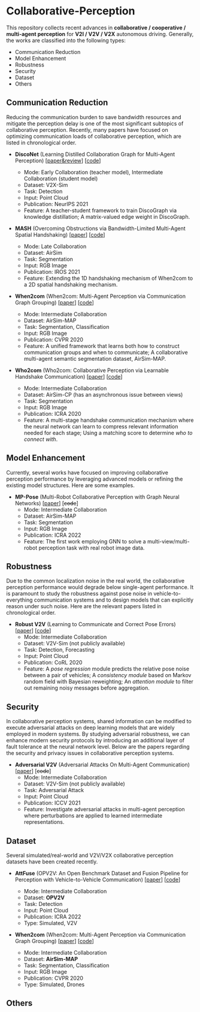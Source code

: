 # Collaborative-Perception

This repository collects recent advances in **collaborative / cooperative / multi-agent perception** for **V2I / V2V / V2X** autonomous driving. 
Generally, the works are classified into the following types:
- Communication Reduction
- Model Enhancement
- Robustness
- Security
- Dataset
- Others

## Communication Reduction

Reducing the communication burden to save bandwidth resources and mitigate the perception delay is one of the most significant subtopics of collaborative perception.
Recently, many papers have focused on optimizing communication loads of collaborative perception, which are listed in chronological order.

- **DiscoNet** (Learning Distilled Collaboration Graph for Multi-Agent Perception) [[paper&review](https://openreview.net/forum?id=ZRcjSOmYraB)] [[code](https://github.com/ai4ce/DiscoNet)]
  - Mode: Early Collaboration (teacher model), Intermediate Collaboration (student model)
  - Dataset: V2X-Sim
  - Task: Detection
  - Input: Point Cloud
  - Publication: NeurIPS 2021
  - Feature: A teacher-student framework to train DiscoGraph via knowledge distillation; A matrix-valued edge weight in DiscoGraph.

- **MASH** (Overcoming Obstructions via Bandwidth-Limited Multi-Agent Spatial Handshaking) [[paper](https://arxiv.org/abs/2107.00771)] [[code](https://github.com/yifanlu0227/CoAlign)]
  - Mode: Late Collaboration
  - Dataset: AirSim
  - Task: Segmentation
  - Input: RGB Image
  - Publication: IROS 2021
  - Feature: Extending the 1D handshaking mechanism of When2com to a 2D spatial handshaking mechanism.

- **When2com** (When2com: Multi-Agent Perception via Communication Graph Grouping) [[paper](https://arxiv.org/abs/2006.00176)] [[code](https://github.com/GT-RIPL/MultiAgentPerception)]
  - Mode: Intermediate Collaboration
  - Dataset: AirSim-MAP
  - Task: Segmentation, Classification
  - Input: RGB Image
  - Publication: CVPR 2020
  - Feature: A unified framework that learns both how to construct communication groups and when to communicate; A collaborative multi-agent semantic segmentation dataset, AirSim-MAP.

- **Who2com** (Who2com: Collaborative Perception via Learnable Handshake Communication) [[paper](https://arxiv.org/abs/2003.09575)] [[code](https://github.com/GT-RIPL/MultiAgentPerception)]
  - Mode: Intermediate Collaboration
  - Dataset: AirSim-CP (has an asynchronous issue between views)
  - Task: Segmentation
  - Input: RGB Image
  - Publication: ICRA 2020
  - Feature: A multi-stage handshake communication mechanism where the neural network can learn to compress relevant information needed for each stage; Using a matching score to determine _who to connect with_.

    

## Model Enhancement

Currently, several works have focused on improving collaborative perception performance by leveraging advanced models or refining the existing model structures. Here are some examples.

- **MP-Pose** (Multi-Robot Collaborative Perception with Graph Neural Networks) [[paper](https://arxiv.org/abs/2201.01760)] [~~code~~]
  - Mode: Intermediate Collaboration
  - Dataset: AirSim-MAP
  - Task: Segmentation
  - Input: RGB Image
  - Publication: ICRA 2022
  - Feature:  The first work employing GNN to solve a multi-view/multi-robot perception task with real robot image data.

## Robustness

Due to the common localization noise in the real world, the collaborative perception performance would degrade below single-agent performance. It is paramount to study the robustness against pose noise in vehicle-to-everything communication systems and to design models that can explicitly reason under such noise. Here are the relevant papers listed in chronological order.

- **Robust V2V** (Learning to Communicate and Correct Pose Errors) [[paper](https://arxiv.org/abs/2011.05289)] [[code](https://github.com/yifanlu0227/CoAlign)]
  - Mode: Intermediate Collaboration
  - Dataset: V2V-Sim (not publicly available)
  - Task: Detection, Forecasting
  - Input: Point Cloud
  - Publication: CoRL 2020
  - Feature: A _pose regression_ module predicts the relative pose noise between a pair of vehicles; A _consistency module_ based on Markov random field with Bayesian reweighting; An _attention module_ to filter out remaining noisy messages before aggregation. 

## Security

In collaborative perception systems, shared information can be modified to execute adversarial attacks on deep learning models that are widely employed in modern systems.
By studying adversarial robustness, we can enhance modern security protocols by introducing an additional layer of fault tolerance at the neural network level. Below are the papers regarding the security and privacy issues in collaborative perception systems.

- **Adversarial V2V** (Adversarial Attacks On Multi-Agent Communication) [[paper](https://arxiv.org/abs/2101.06560)] [~~code~~]
  - Mode: Intermediate Collaboration
  - Dataset: V2V-Sim (not publicly available)
  - Task: Adversarial Attack
  - Input: Point Cloud
  - Publication: ICCV 2021
  - Feature: Investigate adversarial attacks in multi-agent perception where perturbations are applied to learned intermediate representations.

## Dataset

Several simulated/real-world and V2V/V2X collaborative perception datasets have been created recently.

- **AttFuse** (OPV2V: An Open Benchmark Dataset and Fusion Pipeline for Perception with Vehicle-to-Vehicle Communication) [[paper](https://arxiv.org/abs/2109.07644)] [[code](https://github.com/DerrickXuNu/OpenCOOD)]
  - Mode: Intermediate Collaboration
  - Dataset: **OPV2V**
  - Task: Detection
  - Input: Point Cloud
  - Publication: ICRA 2022
  - Type: Simulated, V2V

- **When2com** (When2com: Multi-Agent Perception via Communication Graph Grouping) [[paper](https://arxiv.org/abs/2006.00176)] [[code](https://github.com/GT-RIPL/MultiAgentPerception)]
  - Mode: Intermediate Collaboration
  - Dataset: **AirSim-MAP**
  - Task: Segmentation, Classification
  - Input: RGB Image
  - Publication: CVPR 2020
  - Type: Simulated, Drones



## Others
